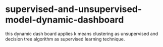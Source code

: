 # supervised-and-unsupervised-model-dynamic-dashboard
this dynamic dash board applies k means clustering as unsupervised and decision tree algorithm as supervised learning technique.
